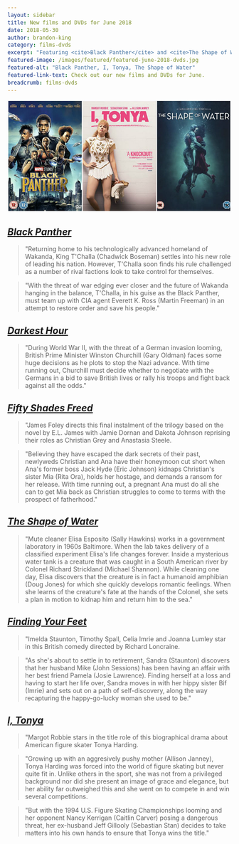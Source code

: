 ```yaml
---
layout: sidebar
title: New films and DVDs for June 2018
date: 2018-05-30
author: brandon-king
category: films-dvds
excerpt: "Featuring <cite>Black Panther</cite> and <cite>The Shape of Water</cite>."
featured-image: /images/featured/featured-june-2018-dvds.jpg
featured-alt: "Black Panther, I, Tonya, The Shape of Water"
featured-link-text: Check out our new films and DVDs for June.
breadcrumb: films-dvds
---
```


![Black Panther, I, Tonya, The Shape of Water](/images/featured/featured-june-2018-dvds.jpg)

## [<cite>Black Panther</cite>](https://suffolk.spydus.co.uk/cgi-bin/spydus.exe/ENQ/OPAC/BIBENQ?BRN=2427778)

> "Returning home to his technologically advanced homeland of Wakanda, King T'Challa (Chadwick Boseman) settles into his new role of leading his nation. However, T'Challa soon finds his rule challenged as a number of rival factions look to take control for themselves.

> "With the threat of war edging ever closer and the future of Wakanda hanging in the balance, T'Challa, in his guise as the Black Panther, must team up with CIA agent Everett K. Ross (Martin Freeman) in an attempt to restore order and save his people."

## [<cite>Darkest Hour</cite>](https://suffolk.spydus.co.uk/cgi-bin/spydus.exe/ENQ/OPAC/BIBENQ?BRN=2388478)

> "During World War II, with the threat of a German invasion looming, British Prime Minister Winston Churchill (Gary Oldman) faces some huge decisions as he plots to stop the Nazi advance. With time running out, Churchill must decide whether to negotiate with the Germans in a bid to save British lives or rally his troops and fight back against all the odds."

## [<cite>Fifty Shades Freed</cite>](https://suffolk.spydus.co.uk/cgi-bin/spydus.exe/ENQ/OPAC/BIBENQ?BRN=2388479)

> "James Foley directs this final instalment of the trilogy based on the novel by E.L. James with Jamie Dornan and Dakota Johnson reprising their roles as Christian Grey and Anastasia Steele.

> "Believing they have escaped the dark secrets of their past, newlyweds Christian and Ana have their honeymoon cut short when Ana's former boss Jack Hyde (Eric Johnson) kidnaps Christian's sister Mia (Rita Ora), holds her hostage, and demands a ransom for her release. With time running out, a pregnant Ana must do all she can to get Mia back as Christian struggles to come to terms with the prospect of fatherhood."

## [<cite>The Shape of Water</cite>](https://suffolk.spydus.co.uk/cgi-bin/spydus.exe/ENQ/OPAC/BIBENQ?BRN=2377808)

> "Mute cleaner Elisa Esposito (Sally Hawkins) works in a government laboratory in 1960s Baltimore. When the lab takes delivery of a classified experiment Elisa's life changes forever. Inside a mysterious water tank is a creature that was caught in a South American river by Colonel Richard Strickland (Michael Shannon). While cleaning one day, Elisa discovers that the creature is in fact a humanoid amphibian (Doug Jones) for which she quickly develops romantic feelings. When she learns of the creature's fate at the hands of the Colonel, she sets a plan in motion to kidnap him and return him to the sea."

## [<cite>Finding Your Feet</cite>](https://suffolk.spydus.co.uk/cgi-bin/spydus.exe/ENQ/OPAC/BIBENQ?BRN=2377144)

> "Imelda Staunton, Timothy Spall, Celia Imrie and Joanna Lumley star in this British comedy directed by Richard Loncraine.

> "As she's about to settle in to retirement, Sandra (Staunton) discovers that her husband Mike (John Sessions) has been having an affair with her best friend Pamela (Josie Lawrence). Finding herself at a loss and having to start her life over, Sandra moves in with her hippy sister Bif (Imrie) and sets out on a path of self-discovery, along the way recapturing the happy-go-lucky woman she used to be."

## [<cite>I, Tonya</cite>](https://suffolk.spydus.co.uk/cgi-bin/spydus.exe/ENQ/OPAC/BIBENQ?BRN=2377147)

> "Margot Robbie stars in the title role of this biographical drama about American figure skater Tonya Harding.

> "Growing up with an aggresively pushy mother (Allison Janney), Tonya Harding was forced into the world of figure skating but never quite fit in. Unlike others in the sport, she was not from a privileged background nor did she present an image of grace and elegance, but her ability far outweighed this and she went on to compete in and win several competitions.

> "But with the 1994 U.S. Figure Skating Championships looming and her opponent Nancy Kerrigan (Caitlin Carver) posing a dangerous threat, her ex-husband Jeff Gillooly (Sebastian Stan) decides to take matters into his own hands to ensure that Tonya wins the title."
